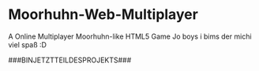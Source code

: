 # Moorhuhn-Web-Multiplayer
A Online Multiplayer Moorhuhn-like HTML5 Game
Jo boys i bims der michi viel spaß :D 


###BINJETZTTEILDESPROJEKTS###
